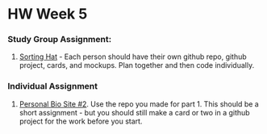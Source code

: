 # HW Week 5

### Study Group Assignment:
1. [Sorting Hat](https://github.com/nss-nightclass-projects/exercise-vault/blob/master/EVENTS_sorting_hat.md) - Each person should have their own github repo, github project, cards, and mockups.  Plan together and then code individually.

### Individual Assignment
1. [Personal Bio Site #2](https://github.com/nss-nightclass-projects/personal-bio-site-instructions/blob/master/personal-bio-site-02.md).  Use the repo you made for part 1.  This should be a short assignment - but you should still make a card or two in a github project for the work before you start.
